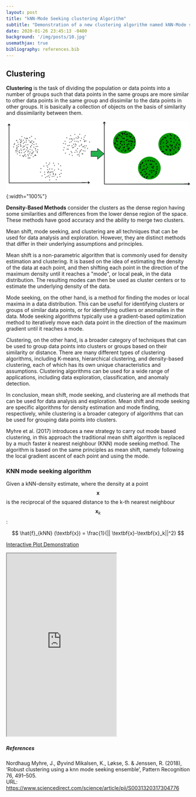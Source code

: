```yaml
---
layout: post
title: "kNN-Mode Seeking clustering Algorithm"
subtitle: "Demonstration of a new clustering algorithm named kNN-Mode seeking (Work in progress) "
date: 2020-01-26 23:45:13 -0400
background: '/img/posts/10.jpg'
usemathjax: true
bibliography: references.bib  
---
```


## Clustering

**Clustering** is the task of dividing the population or data points into a number of groups such that data points in the same groups are more similar to other data points in the same group and dissimilar to the data points in other groups. It is basically a collection of objects on the basis of similarity and dissimilarity between them.


![Cluster](/img/posts/cluster.jpeg){:width="100%"}


**Density-Based Methods** consider the clusters as the dense region having some similarities and differences from the lower dense region of the space. These methods have good accuracy and the ability to merge two clusters.

Mean shift, mode seeking, and clustering are all techniques that can be used for data analysis and exploration. However, they are distinct methods that differ in their underlying assumptions and principles.

Mean shift is a non-parametric algorithm that is commonly used for density estimation and clustering. It is based on the idea of estimating the density of the data at each point, and then shifting each point in the direction of the maximum density until it reaches a "mode", or local peak, in the data distribution. The resulting modes can then be used as cluster centers or to estimate the underlying density of the data.

Mode seeking, on the other hand, is a method for finding the modes or local maxima in a data distribution. This can be useful for identifying clusters or groups of similar data points, or for identifying outliers or anomalies in the data. Mode seeking algorithms typically use a gradient-based optimization method to iteratively move each data point in the direction of the maximum gradient until it reaches a mode.

Clustering, on the other hand, is a broader category of techniques that can be used to group data points into clusters or groups based on their similarity or distance. There are many different types of clustering algorithms, including K-means, hierarchical clustering, and density-based clustering, each of which has its own unique characteristics and assumptions. Clustering algorithms can be used for a wide range of applications, including data exploration, classification, and anomaly detection.

In conclusion, mean shift, mode seeking, and clustering are all methods that can be used for data analysis and exploration. Mean shift and mode seeking are specific algorithms for density estimation and mode finding, respectively, while clustering is a broader category of algorithms that can be used for grouping data points into clusters.

Myhre et al. (2017) introduces a new strategy to carry out mode based clustering, in this approach the traditional mean shift algorithm is replaced by a much faster *k* nearest neighbour (KNN) mode seeking method.
The algorithm is based on the same principles as mean shift, namely following the local gradient ascent of each point and using the mode.

### KNN mode seeking algorithm
Given a kNN-density estimate, where the density at a point $$\textbf{x}$$ is the reciprocal of the squared distance to the k-th nearest neighbour $$\textbf{x}_k$$:

$$
\hat{f}_{kNN} (\textbf{x}) = \frac{1}{|| \textbf{x}-\textbf{x}_k||^2}
$$

[Interactive Plot Demonstration](https://lrv2nt-kgosi.shinyapps.io/KNN_Mode_Seeking/)
<iframe src="http://gist-it.appspot.com/https://lrv2nt-kgosi.shinyapps.io/KNN_Mode_Seeking/"  width= "800", height="500" ></iframe>


##### References

Nordhaug Myhre, J., Øyvind Mikalsen, K., Løkse, S. & Jenssen, R. (2018),  
‘Robust clustering using a knn mode seeking ensemble’, Pattern Recognition  
76, 491–505.  
URL: https://www.sciencedirect.com/science/article/pii/S0031320317304776  

